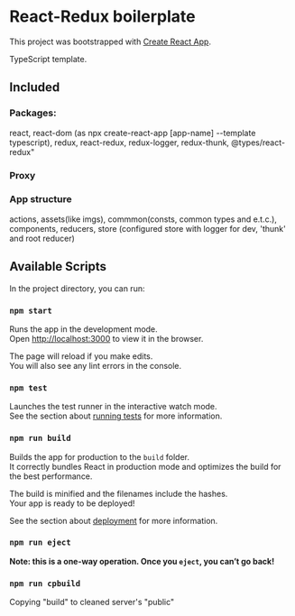 # React-Redux boilerplate
This project was bootstrapped with [Create React App](https://github.com/facebook/create-react-app).

TypeScript template.

## Included

### Packages:
react, react-dom (as npx create-react-app [app-name] --template typescript),
redux, react-redux,
redux-logger,
redux-thunk,
@types/react-redux"

### Proxy

### App structure
actions, assets(like imgs), commmon(consts, common types and e.t.c.), components, reducers, store (configured store with logger for dev, 'thunk' and root reducer)

## Available Scripts

In the project directory, you can run:

### `npm start`

Runs the app in the development mode.<br />
Open [http://localhost:3000](http://localhost:3000) to view it in the browser.

The page will reload if you make edits.<br />
You will also see any lint errors in the console.

### `npm test`

Launches the test runner in the interactive watch mode.<br />
See the section about [running tests](https://facebook.github.io/create-react-app/docs/running-tests) for more information.

### `npm run build`

Builds the app for production to the `build` folder.<br />
It correctly bundles React in production mode and optimizes the build for the best performance.

The build is minified and the filenames include the hashes.<br />
Your app is ready to be deployed!

See the section about [deployment](https://facebook.github.io/create-react-app/docs/deployment) for more information.

### `npm run eject`

**Note: this is a one-way operation. Once you `eject`, you can’t go back!**

### `npm run cpbuild`

Copying "build" to cleaned server's "public"
